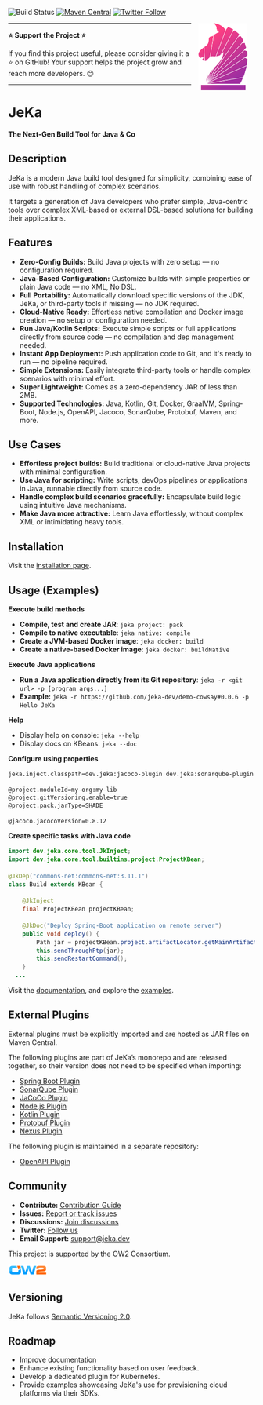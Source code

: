![Build Status](https://github.com/jerkar/jeka/actions/workflows/push-master.yml/badge.svg)
[![Maven Central](https://img.shields.io/maven-central/v/dev.jeka/jeka-core)](https://search.maven.org/search?q=g:%22dev.jeka%22%20AND%20a:%22jeka-core%22)
[![Twitter Follow](https://img.shields.io/twitter/follow/JekaBuildTool.svg?style=social)](https://twitter.com/JekaBuildTool)  


<img src="./docs/images/logo-plain-gradient.svg" width="100" align="right" hspace="15"  />

_____
**⭐ Support the Project ⭐**

If you find this project useful, please consider giving it a ⭐ on GitHub! Your support helps the project grow and reach more developers. 😊
_____

# JeKa

**The Next-Gen Build Tool for Java & Co**

## Description

JeKa is a modern Java build tool designed for simplicity, combining ease of use with robust handling of complex scenarios.

It targets a generation of Java developers who prefer simple, Java-centric tools over complex XML-based 
or external DSL-based solutions for building their applications.

## Features
- **Zero-Config Builds:** Build Java projects with zero setup — no configuration required.
- **Java-Based Configuration:** Customize builds with simple properties or plain Java code — no XML, No DSL.
- **Full Portability:** Automatically download specific versions of the JDK, JeKa, or third-party tools if missing — no JDK required.
- **Cloud-Native Ready:** Effortless native compilation and Docker image creation — no setup or configuration needed.
- **Run Java/Kotlin Scripts:** Execute simple scripts or full applications directly from source code — no compilation and dep management needed.
- **Instant App Deployment:** Push application code to Git, and it's ready to run — no pipeline required.
- **Simple Extensions:** Easily integrate third-party tools or handle complex scenarios with minimal effort.
- **Super Lightweight:** Comes as a zero-dependency JAR of less than 2MB.
- **Supported Technologies:** Java, Kotlin, Git, Docker, GraalVM, Spring-Boot, Node.js, OpenAPI, Jacoco, SonarQube, Protobuf, Maven, and more.

## Use Cases
- **Effortless project builds:** Build traditional or cloud-native Java projects with minimal configuration.
- **Use Java for scripting:** Write scripts, devOps pipelines or applications in Java, runnable directly from source code.
- **Handle complex build scenarios gracefully:** Encapsulate build logic using intuitive Java mechanisms.
- **Make Java more attractive:** Learn Java effortlessly, without complex XML or intimidating heavy tools.


## Installation
Visit the [installation page](https://jeka-dev.github.io/jeka/installation/).

## Usage (Examples)

**Execute build methods**
- **Compile, test and create JAR**: `jeka project: pack`
- **Compile to native executable**: `jeka native: compile`
- **Create a JVM-based Docker image**: `jeka docker: build`
- **Create a native-based Docker image**: `jeka docker: buildNative`

**Execute Java applications**
- **Run a Java application directly from its Git repository**: `jeka -r <git url> -p [program args...]`
- **Example:** `jeka -r https://github.com/jeka-dev/demo-cowsay#0.0.6 -p Hello JeKa`

**Help**
- Display help on console: `jeka --help`
- Display docs on KBeans: `jeka --doc`

**Configure using properties**
```properties
jeka.inject.classpath=dev.jeka:jacoco-plugin dev.jeka:sonarqube-plugin

@project.moduleId=my-org:my-lib
@project.gitVersioning.enable=true
@project.pack.jarType=SHADE

@jacoco.jacocoVersion=0.8.12
```

**Create specific tasks with Java code**

```java
import dev.jeka.core.tool.JkInject;
import dev.jeka.core.tool.builtins.project.ProjectKBean;

@JkDep("commons-net:commons-net:3.11.1")
class Build extends KBean {

    @JkInject
    final ProjectKBean projectKBean;

    @JkDoc("Deploy Spring-Boot application on remote server")
    public void deploy() {
        Path jar = projectKBean.project.artifactLocator.getMainArtifactPath();
        this.sendThroughFtp(jar);
        this.sendRestartCommand();
    }
  ...
```

Visit the [documentation](https://jeka-dev.github.io/jeka/), and explore the [examples](https://jeka-dev.github.io/jeka/examples/).


## External Plugins

External plugins must be explicitly imported and are hosted as JAR files on Maven Central.

The following plugins are part of JeKa’s monorepo and are released together, so their version does not need to be specified when importing:
- [Spring Boot Plugin](plugins/dev.jeka.plugins.springboot)
- [SonarQube Plugin](plugins/dev.jeka.plugins.sonarqube)
- [JaCoCo Plugin](plugins/dev.jeka.plugins.jacoco)
- [Node.js Plugin](plugins/dev.jeka.plugins.nodejs)
- [Kotlin Plugin](plugins/dev.jeka.plugins.kotlin)
- [Protobuf Plugin](plugins/dev.jeka.plugins.protobuf)
- [Nexus Plugin](plugins/dev.jeka.plugins.nexus)

The following plugin is maintained in a separate repository:
- [OpenAPI Plugin](https://github.com/jeka-dev/openapi-plugin)

## Community

- **Contribute:** [Contribution Guide](https://github.com/jeka-dev/jeka/blob/master/CONTRIBUTING.md)
- **Issues:** [Report or track issues](https://github.com/jeka-dev/jeka/issues)
- **Discussions:** [Join discussions](https://github.com/orgs/jeka-dev/discussions)
- **Twitter:** [Follow us](https://github.com/jeka-dev/jeka)
- **Email Support:** <a href="mailto:support@jeka.dev">support@jeka.dev</a>

This project is supported by the OW2 Consortium.

<a class="btn btn-link btn-neutral" href="https://projects.ow2.org/view/jeka">
  <img src="docs/images/ow2.svg" alt="OW2 Logo" width="80" />
</a>

## Versioning

JeKa follows [Semantic Versioning 2.0](https://semver.org/spec/v2.0.0.html).

## Roadmap

- Improve documentation
- Enhance existing functionality based on user feedback.
- Develop a dedicated plugin for Kubernetes.
- Provide examples showcasing JeKa's use for provisioning cloud platforms via their SDKs.


 
